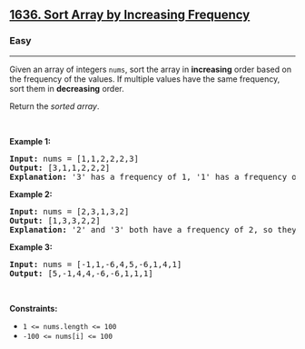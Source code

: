 <h2><a href="https://leetcode.com/problems/sort-array-by-increasing-frequency/">1636. Sort Array by Increasing Frequency</a></h2><h3>Easy</h3><hr><div style="user-select: auto;"><p style="user-select: auto;">Given an array of integers <code style="user-select: auto;">nums</code>, sort the array in <strong style="user-select: auto;">increasing</strong> order based on the frequency of the values. If multiple values have the same frequency, sort them in <strong style="user-select: auto;">decreasing</strong> order.</p>

<p style="user-select: auto;">Return the <em style="user-select: auto;">sorted array</em>.</p>

<p style="user-select: auto;">&nbsp;</p>
<p style="user-select: auto;"><strong style="user-select: auto;">Example 1:</strong></p>

<pre style="user-select: auto;"><strong style="user-select: auto;">Input:</strong> nums = [1,1,2,2,2,3]
<strong style="user-select: auto;">Output:</strong> [3,1,1,2,2,2]
<strong style="user-select: auto;">Explanation:</strong> '3' has a frequency of 1, '1' has a frequency of 2, and '2' has a frequency of 3.
</pre>

<p style="user-select: auto;"><strong style="user-select: auto;">Example 2:</strong></p>

<pre style="user-select: auto;"><strong style="user-select: auto;">Input:</strong> nums = [2,3,1,3,2]
<strong style="user-select: auto;">Output:</strong> [1,3,3,2,2]
<strong style="user-select: auto;">Explanation:</strong> '2' and '3' both have a frequency of 2, so they are sorted in decreasing order.
</pre>

<p style="user-select: auto;"><strong style="user-select: auto;">Example 3:</strong></p>

<pre style="user-select: auto;"><strong style="user-select: auto;">Input:</strong> nums = [-1,1,-6,4,5,-6,1,4,1]
<strong style="user-select: auto;">Output:</strong> [5,-1,4,4,-6,-6,1,1,1]</pre>

<p style="user-select: auto;">&nbsp;</p>
<p style="user-select: auto;"><strong style="user-select: auto;">Constraints:</strong></p>

<ul style="user-select: auto;">
	<li style="user-select: auto;"><code style="user-select: auto;">1 &lt;= nums.length &lt;= 100</code></li>
	<li style="user-select: auto;"><code style="user-select: auto;">-100 &lt;= nums[i] &lt;= 100</code></li>
</ul>
</div>